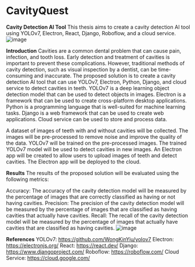 # CavityQuest
**Cavity Detection AI Tool**
This thesis aims to create a cavity detection AI tool using YOLOv7, Electron, React, Django, Roboflow, and a cloud service.
![image](https://github.com/renzo-1/CavityQuest/assets/125778691/f96373c5-7244-40d1-966d-5e3d6304cd23)

**Introduction**
Cavities are a common dental problem that can cause pain, infection, and tooth loss. Early detection and treatment of cavities is important to prevent these complications. However, traditional methods of cavity detection, such as visual inspection by a dentist, can be time-consuming and inaccurate.
The proposed solution is to create a cavity detection AI tool that can use YOLOv7, Electron, Python, Django, and cloud service to detect cavities in teeth. YOLOv7 is a deep learning object detection model that can be used to detect objects in images. Electron is a framework that can be used to create cross-platform desktop applications. Python is a programming language that is well-suited for machine learning tasks. Django is a web framework that can be used to create web applications. Cloud service can be used to store and process data.

A dataset of images of teeth with and without cavities will be collected.
The images will be pre-processed to remove noise and improve the quality of the data.
YOLOv7 will be trained on the pre-processed images.
The trained YOLOv7 model will be used to detect cavities in new images.
An Electron app will be created to allow users to upload images of teeth and detect cavities.
The Electron app will be deployed to the cloud.

**Results**
The results of the proposed solution will be evaluated using the following metrics:

Accuracy: The accuracy of the cavity detection model will be measured by the percentage of images that are correctly classified as having or not having cavities.
Precision: The precision of the cavity detection model will be measured by the percentage of images that are classified as having cavities that actually have cavities.
Recall: The recall of the cavity detection model will be measured by the percentage of images that actually have cavities that are classified as having cavities.
![image](https://github.com/renzo-1/CavityQuest/assets/125778691/b3a1c4fc-f182-4c2c-97b6-b73a7b27977f)

**References**
YOLOv7: https://github.com/WongKinYiu/yolov7
Electron: https://electronjs.org/
React: https://react.dev/
Django: https://www.djangoproject.com/
Roboflow: https://roboflow.com/
Cloud Service: https://cloud.google.com/
